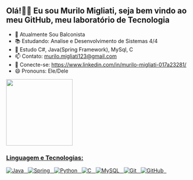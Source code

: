 ## Olá!👋👋 Eu sou Murilo Migliati, seja bem vindo ao meu GitHub, meu laboratório de Tecnologia 
- 🔭 Atualmente Sou Balconista
- 📚 Estudando: Analise e Desenvolvimento de Sistemas 4/4
- 📘 Estudo C#, Java(Spring Framework), MySql, C
- 📫 Contato: murilo.migliati123@gmail.com
- 🔗 Conecte-se: https://www.linkedin.com/in/murilo-migliati-017a23281/
- 😄 Pronouns: Ele/Dele

<div>
  <a href="https://github.com/Murilo-Migliati">
  <img height="180cm" src="https://github-readme-stats.vercel.app/api?username=Murilo-Migliati&show_icons=true&theme=tokyonight"/>
</div>

### Linguagem e Tecnologias:
![Java](https://img.shields.io/badge/-Java-black?logo=java&style=dark)&nbsp;&nbsp;
![Spring](https://img.shields.io/badge/-Spring%20Framework-black?logo=spring&style=dark)&nbsp;&nbsp;
![Python](https://img.shields.io/badge/-Python-black?logo=Python&style=dark)&nbsp;&nbsp;
![C](https://img.shields.io/badge/-C-black?logo=c&style=dark)&nbsp;&nbsp;
![MySQL](https://img.shields.io/badge/-MySQL-black?logo=mysql&style=dark)&nbsp;&nbsp;
![Git](https://img.shields.io/badge/-Git-black?logo=git&style=dark)&nbsp;&nbsp;
![GitHub](https://img.shields.io/badge/-GitHub-black?logo=github&style=dark)&nbsp;&nbsp;



